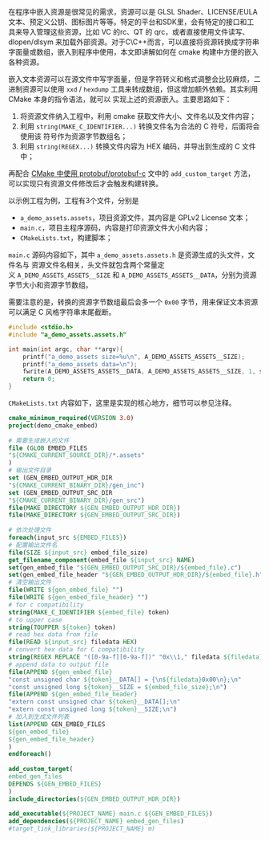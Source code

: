
在程序中嵌入资源是很常见的需求，资源可以是 GLSL Shader、LICENSE/EULA 文本、预定义公钥、图标图片等等。特定的平台和SDK里，会有特定的接口和工具来导入管理这些资源，比如 VC 的rc、QT 的 qrc，或者直接使用文件读写、dlopen/dlsym 来加载外部资源。对于C\C++而言，可以直接将资源转换成字符串字面量或数组，嵌入到程序中使用，本文即讲解如何在 cmake 构建中方便的嵌入各种资源。

嵌入文本资源可以在源文件中写字面量，但是字符转义和格式调整会比较麻烦，二进制资源可以使用 `xxd` / `hexdump` 工具来转成数组，但这增加额外依赖。其实利用 CMake 本身的指令语法，就可以 实现上述的资源嵌入。主要思路如下：

1.  将资源文件纳入工程中，利用 cmake 获取文件大小、文件名以及文件内容；
2.  利用 `string(MAKE_C_IDENTIFIER...)` 转换文件名为合法的 C 符号，后面将会使用该 符号作为资源字节数组名；
3.  利用 `string(REGEX...)` 转换文件内容为 HEX 编码，并导出到生成的 C 文件中；

再配合 [CMake 中使用 protobuf/protobuf-c](http://tisyang.github.io/post/2020-10-05-cmake-protobuf/) 文中的 `add_custom_target` 方法，可以实现只有资源文件修改后才会触发构建转换。

以示例工程为例，工程有3个文件，分别是

-   `a_demo_assets.assets`，项目资源文件，其内容是 GPLv2 License 文本；
-   `main.c`，项目主程序源码，内容是打印资源文件大小和内容；
-   `CMakeLists.txt`，构建脚本；

`main.c` 源码内容如下，其中 `a_demo_assets.assets.h` 是资源生成的头文件，文件名与 资源文件名相关，头文件就包含两个常量定义 `A_DEMO_ASSETS_ASSETS__SIZE` 和 `A_DEMO_ASSETS_ASSETS__DATA`，分别为资源字节大小和资源字节数组。

需要注意的是，转换的资源字节数组最后会多一个 `0x00` 字节，用来保证文本资源可以满足 C 风格字符串末尾截断。

```c
#include <stdio.h> 
#include "a_demo_assets.assets.h"

int main(int argc, char **argv){
	printf("a_demo_assets size=%u\n", A_DEMO_ASSETS_ASSETS__SIZE); 
	printf("a_demo_assets data=\n");
	fwrite(A_DEMO_ASSETS_ASSETS__DATA, A_DEMO_ASSETS_ASSETS__SIZE, 1, stdout); 
	return 0;
}
```

`CMakeLists.txt` 内容如下，这里是实现的核心地方，细节可以参见注释。

```cmake
cmake_minimum_required(VERSION 3.0)  
project(demo_cmake_embed)  
  
# 需要生成嵌入的文件  
file (GLOB EMBED_FILES  
"${CMAKE_CURRENT_SOURCE_DIR}/*.assets"  
)  
# 输出文件目录  
set (GEN_EMBED_OUTPUT_HDR_DIR  
"${CMAKE_CURRENT_BINARY_DIR}/gen_inc")  
set (GEN_EMBED_OUTPUT_SRC_DIR  
"${CMAKE_CURRENT_BINARY_DIR}/gen_src")  
file(MAKE_DIRECTORY ${GEN_EMBED_OUTPUT_HDR_DIR})  
file(MAKE_DIRECTORY ${GEN_EMBED_OUTPUT_SRC_DIR})  
  
# 依次处理文件  
foreach(input_src ${EMBED_FILES})  
# 配置输出文件名  
file(SIZE ${input_src} embed_file_size)  
get_filename_component(embed_file ${input_src} NAME)  
set(gen_embed_file "${GEN_EMBED_OUTPUT_SRC_DIR}/${embed_file}.c")  
set(gen_embed_file_header "${GEN_EMBED_OUTPUT_HDR_DIR}/${embed_file}.h")  
# 清空输出文件  
file(WRITE ${gen_embed_file} "")  
file(WRITE ${gen_embed_file_header} "")  
# for c compatibility  
string(MAKE_C_IDENTIFIER ${embed_file} token)  
# to upper case  
string(TOUPPER ${token} token)  
# read hex data from file  
file(READ ${input_src} filedata HEX)  
# convert hex data for C compatibility  
string(REGEX REPLACE "([0-9a-f][0-9a-f])" "0x\\1," filedata ${filedata})  
# append data to output file  
file(APPEND ${gen_embed_file}  
"const unsigned char ${token}__DATA[] = {\n${filedata}0x00\n};\n"  
"const unsigned long ${token}__SIZE = ${embed_file_size};\n")  
file(APPEND ${gen_embed_file_header}  
"extern const unsigned char ${token}__DATA[];\n"  
"extern const unsigned long ${token}__SIZE;\n")  
# 加入到生成文件列表  
list(APPEND GEN_EMBED_FILES  
${gen_embed_file}  
${gen_embed_file_header}  
)  
endforeach()  
  
add_custom_target(  
embed_gen_files  
DEPENDS ${GEN_EMBED_FILES}  
)  
include_directories(${GEN_EMBED_OUTPUT_HDR_DIR})  
  
add_executable(${PROJECT_NAME} main.c ${GEN_EMBED_FILES})  
add_dependencies(${PROJECT_NAME} embed_gen_files)  
#target_link_libraries(${PROJECT_NAME} m)
```
